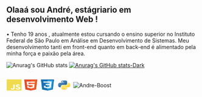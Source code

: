 ## Olaaá sou André, estágriario em desenvolvimento Web !

  •  Tenho 19 anos , atualmente estou cursando o ensino superior no Instituto Federal de São Paulo em Análise em Desenvolvimento de Sistemas. Meu desenvolvimento tanti em front-end quanto em back-end é alimentado pela minha força e paixão pela área.

![Anurag's GitHub stats](https://github-readme-stats.vercel.app/api?username=AndreVsc&show_icons=true&theme=transparent&count_private=true&hide=contribs&hide_title=true&card_width=900px)
[![Anurag's GitHub stats-Dark](https://github-readme-stats.vercel.app/api?username=AndreVsc&show_icons=true&theme=dark#gh-dark-mode-only)](https://github.com/anuraghazra/github-readme-stats#gh-dark-mode-only)

##

<div>
    <img align="center" alt="Rafa-Js" height="30" width="40" src="https://raw.githubusercontent.com/devicons/devicon/master/icons/javascript/javascript-plain.svg">
    <img align="center" alt="Andre-HTML" height="30" width="40" src="https://raw.githubusercontent.com/devicons/devicon/master/icons/html5/html5-original.svg">
    <img align="center" alt="Andre-CSS" height="30" width="40" src="https://raw.githubusercontent.com/devicons/devicon/master/icons/css3/css3-original.svg">
    <img align="center" alt="Andre-Python" height="30" width="40" src="https://raw.githubusercontent.com/devicons/devicon/master/icons/python/python-original.svg">
    <img align="center" alt="Andre-Boost" height="29" whidth="35" src="https://upload.wikimedia.org/wikipedia/commons/thumb/b/b2/Bootstrap_logo.svg/800px-Bootstrap_logo.svg.png">
</div>
